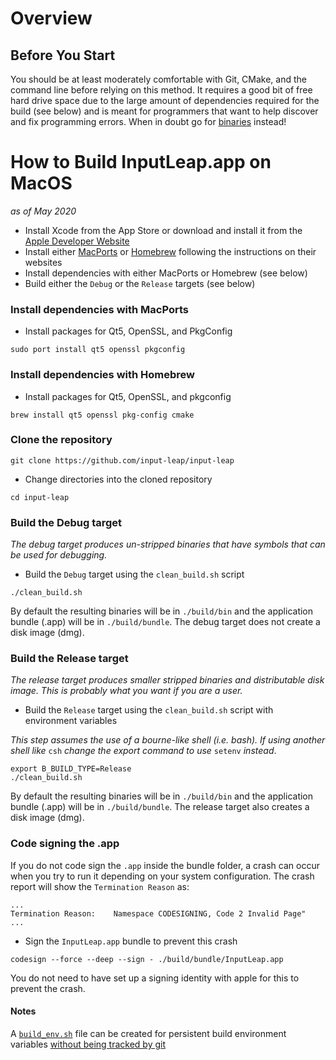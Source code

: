 # Overview

## Before You Start

You should be at least moderately comfortable with Git, CMake, and the command
line before relying on this method. It requires a good bit of free hard drive
space due to the large amount of dependencies required for the build (see below)
and is meant for programmers that want to help discover and fix programming
errors. When in doubt go for [binaries](Home) instead!

# How to Build InputLeap.app on MacOS

*as of May 2020*

- Install Xcode from the App Store or download and install it
from the [Apple Developer Website](https://developer.apple.com/download/more/?=xcode)
- Install either [MacPorts](https://www.macports.org/) or [Homebrew](https://brew.sh/) 
following the instructions on their websites
- Install dependencies with either MacPorts or Homebrew (see below)
- Build either the `Debug` or the `Release` targets (see below)

### Install dependencies with MacPorts

  - Install packages for Qt5, OpenSSL, and PkgConfig
  ```
  sudo port install qt5 openssl pkgconfig
  ```

### Install dependencies with Homebrew

  - Install packages for Qt5, OpenSSL, and pkgconfig
  ```
  brew install qt5 openssl pkg-config cmake
  ```

### Clone the repository

  ```
  git clone https://github.com/input-leap/input-leap
  ```
  - Change directories into the cloned repository
  ```
  cd input-leap
  ```

### Build the Debug target
  *The debug target produces un-stripped binaries that have symbols that can be 
  used for debugging.*

  - Build the `Debug` target using the `clean_build.sh` script
  ```
  ./clean_build.sh
  ```

  By default the resulting binaries will be in `./build/bin` and the 
  application bundle (.app) will be in `./build/bundle`. The debug target
  does not create a disk image (dmg).

### Build the Release target
  *The release target produces smaller stripped binaries and distributable disk image. 
  This is probably what you want if you are a user.*

  - Build the `Release` target using the `clean_build.sh` script with environment variables

  *This step assumes the use of a bourne-like shell (i.e. bash). If using another shell like*
  `csh` *change the export command to use* `setenv` *instead*.
  ```
  export B_BUILD_TYPE=Release
  ./clean_build.sh
  ```

  By default the resulting binaries will be in `./build/bin` and the 
  application bundle (.app) will be in `./build/bundle`. The release target
  also creates a disk image (dmg).

### Code signing the .app

If you do not code sign the `.app` inside the bundle folder, a crash
can occur when you try to run it depending on your system
configuration. The crash report will show the `Termination Reason` as:

```
...
Termination Reason:    Namespace CODESIGNING, Code 2 Invalid Page"
...
```

  - Sign the `InputLeap.app` bundle to prevent this crash
  ```
  codesign --force --deep --sign - ./build/bundle/InputLeap.app
  ```

You do not need to have set up a signing identity with apple for this
to prevent the crash.

#### Notes

  A [`build_env.sh`](https://github.com/input-leap/input-leap/blob/b6a1b5742006157c3fe746288961a9d2827a3f26/clean_build.sh#L20)
  file can be created for persistent build environment variables [without being tracked by git](https://github.com/input-leap/input-leap/blob/b6a1b5742006157c3fe746288961a9d2827a3f26/.gitignore#L1)
  
